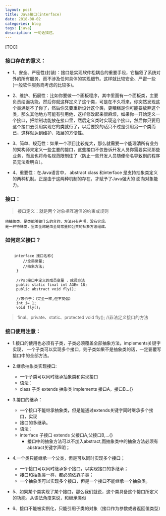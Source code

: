 ```yaml
---
layout: post
title: Java接口(interface)
date: 2018-08-02
categories: blog
tags: [java]
description: 一句话描述。
---
```


[TOC]

### 接口存在的意义：

-	1、安全、严密性(封装)：接口是实现软件松耦合的重要手段，它描叙了系统对外的所有服务，而不涉及任何具体的实现细节。这样就比较安全、严密一些(一般软件服务商考虑的比较多)。

-	2、维护、拓展性：比如你要做一个画板程序，其中里面有一个面板类，主要负责绘画功能，然后你就这样定义了这个类，可是在不久将来，你突然发现这个类满足不了你了，然后你又要重新设计这个类，更糟糕是你可能要放弃这个类，那么其他地方可能有引用他，这样修改起来很麻烦，如果你一开始定义一个接口，把绘制功能放在接口里，然后定义类时实现这个接口，然后你只要用这个接口去引用实现它的类就行了，以后要换的话只不过是引用另一个类而已，这样就达到维护、拓展的方便性。

-	3、简单、规范性：如果一个项目比较庞大，那么就需要一个能理清所有业务的架构师来定义一些主要的接口，这些接口不仅告诉开发人员你需要实现那些业务，而且也将命名规范限制住了（防止一些开发人员随便命名导致别的程序员无法看明白）。

-	4、重要性：在Java语言中， abstract class 和interface 是支持抽象类定义的两种机制。正是由于这两种机制的存在，才赋予了Java强大的 面向对象能力。

### 接口：

> 接口定义：就是两个对象相互通信的约束或规则

    纯抽象类，是类能够做什么的合约，方法只有声明，没有实现。
    是一种特殊类，里面全部是由全局常量和公共的抽象方法组成。

### 如何定义接口？

```

	interface 接口名称{
		//全局常量;
		//抽象方法;
	 }

	 //Ps:接口中定义的成员变量 ，成员方法
	 public static final int AGE= 18;
	 public abstract void fly();
	
	 //等价于：（完全一样,但不提倡）
	 int i= 1;
	 void fly();
```

> 	final、private、static、protected void fly(); //非法定义接口的方法

### 接口使用注意：

* 1.接口的使用也必须有子类，子类必须覆盖全部抽象方法，implements关键字实现， 一个子类可以实现多个接口，则子类如果不是抽象类的话，一定要覆写接口中的全部方法。

* 2.继承抽象类实现接口: 
   -	一个子类可以同时继承抽象类和实现接口
    -	语法：
   -	class 子类 extends 抽象类 implements 接口A，接口B...{}

* 3.接口的继承：
  -  一个接口不能继承抽象类，但是能通过extends关键字同时继承多个接口，实现
  -  接口的多继承。
  -  语法：
   - interface 子接口 extends 父接口A,父接口B,...{}
     - 接口中的抽象方法可以不加入abstract,而抽象类中的抽象方法必须有abstract关键字声明；

* 4.一个类只能继承一个父类，但是可以同时实现多个接口；
   - 一个接口可以同时继承多个接口，以实现接口的多继承；
    - 接口和抽象类一样，都必须依靠子类；
    - 一个抽象类可以实现多个接口，但是一个接口不能继承一个抽象类。

* 5、如果某个类实现了某个接口，那么我们就说，这个类具备这个接口所定义的功能。从语法角度来说，和继承类似

* 6、接口不能被实例化，只能引用子类的对象（接口作为参数或者返回值类型）